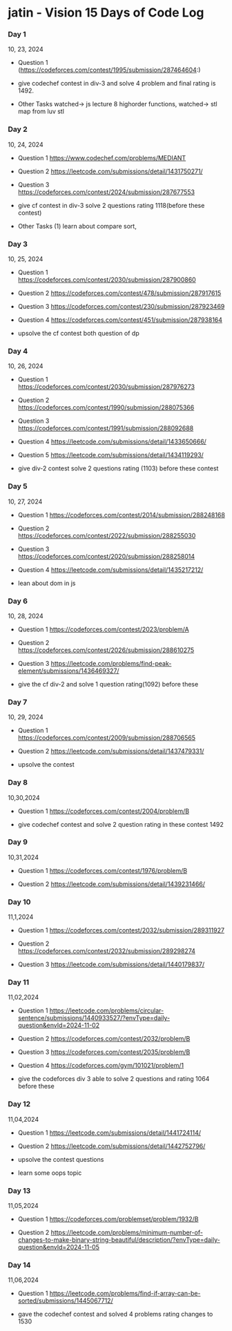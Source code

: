# jatin - Vision 15 Days of Code Log
### Day 1
10, 23, 2024

- Question 1
  (https://codeforces.com/contest/1995/submission/287464604:)


- give codechef contest in div-3 and solve 4 problem and final rating is 1492.
  
- Other Tasks
  watched-> js lecture 8 highorder functions, 
  watched-> stl map from luv stl
  
### Day 2
10, 24, 2024

- Question 1
  https://www.codechef.com/problems/MEDIANT

- Question 2
  https://leetcode.com/submissions/detail/1431750271/

- Question 3
  https://codeforces.com/contest/2024/submission/287677553  

- give cf contest in div-3  solve 2 questions rating 1118(before these contest)

- Other Tasks
  (1) learn about compare sort,
  

### Day 3
10, 25, 2024

- Question 1
  https://codeforces.com/contest/2030/submission/287900860

- Question 2
  https://codeforces.com/contest/478/submission/287917615

- Question 3
  https://codeforces.com/contest/230/submission/287923469

- Question 4
  https://codeforces.com/contest/451/submission/287938164

- upsolve the cf contest both question of dp  

### Day 4
10, 26, 2024

- Question 1
  https://codeforces.com/contest/2030/submission/287976273

- Question 2
  https://codeforces.com/contest/1990/submission/288075366

- Question 3
  https://codeforces.com/contest/1991/submission/288092688


- Question 4
  https://leetcode.com/submissions/detail/1433650666/

- Question 5
  https://leetcode.com/submissions/detail/1434119293/

- give div-2 contest solve 2 questions  rating (1103) before these contest
  
### Day 5
10, 27, 2024

- Question 1
  https://codeforces.com/contest/2014/submission/288248168

- Question 2
  https://codeforces.com/contest/2022/submission/288255030

- Question 3
  https://codeforces.com/contest/2020/submission/288258014

- Question 4
  https://leetcode.com/submissions/detail/1435217212/

- lean about dom in js   

### Day 6
10, 28, 2024

- Question 1
  https://codeforces.com/contest/2023/problem/A

- Question 2
  https://codeforces.com/contest/2026/submission/288610275

- Question 3
  https://leetcode.com/problems/find-peak-element/submissions/1436469327/

- give the cf div-2 and solve 1 question rating(1092) before these  

### Day 7
10, 29, 2024

- Question 1
  https://codeforces.com/contest/2009/submission/288706565

- Question 2
  https://leetcode.com/submissions/detail/1437479331/
  
- upsolve the contest  

### Day 8
10,30,2024

- Question 1
  https://codeforces.com/contest/2004/problem/B

- give codechef contest and solve 2 question rating in these contest 1492


### Day 9
10,31,2024

- Question 1
  https://codeforces.com/contest/1976/problem/B

- Question 2
  https://leetcode.com/submissions/detail/1439231466/


### Day 10
11,1,2024

- Question 1
  https://codeforces.com/contest/2032/submission/289311927


- Question 2
  https://codeforces.com/contest/2032/submission/289298274


- Question 3
  https://leetcode.com/submissions/detail/1440179837/

### Day 11
11,02,2024

- Question 1
  https://leetcode.com/problems/circular-sentence/submissions/1440933527/?envType=daily-question&envId=2024-11-02

- Question 2
  https://codeforces.com/contest/2032/problem/B

- Question 3
  https://codeforces.com/contest/2035/problem/B

- Question 4
  https://codeforces.com/gym/101021/problem/1

- give the codeforces div 3 able to solve 2 questions and rating 1064 before these  


### Day 12
11,04,2024

- Question 1
  https://leetcode.com/submissions/detail/1441724114/

- Question 2
  https://leetcode.com/submissions/detail/1442752796/

- upsolve the contest questions

- learn some oops topic

### Day 13
11,05,2024

- Question 1
  https://codeforces.com/problemset/problem/1932/B

- Question 2
  https://leetcode.com/problems/minimum-number-of-changes-to-make-binary-string-beautiful/description/?envType=daily-question&envId=2024-11-05  


### Day 14
11,06,2024


- Question 1
  https://leetcode.com/problems/find-if-array-can-be-sorted/submissions/1445067712/

- gave the codechef contest and  solved 4 problems rating changes to 1530
  